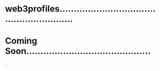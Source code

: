 # web3profiles..........................................................
# Coming Soon............................................
.
